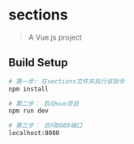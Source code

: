 # sections

> A Vue.js project

## Build Setup

``` bash
# 第一步: 在sections文件夹执行该指令
npm install

# 第二步： 启动vue项目
npm run dev

# 第三步： 访问8080端口
localhost:8080


